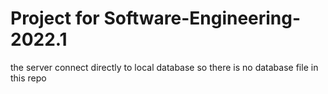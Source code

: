# Project for Software-Engineering-2022.1 
the server connect directly to local database so there is no database file in this repo
